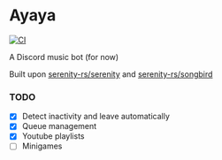 # Ayaya

[![CI](https://github.com/luqmanishere/ayaya-discord-bot/actions/workflows/checks.yaml/badge.svg)](https://github.com/luqmanishere/ayaya-discord-bot/actions/workflows/checks.yaml)

A Discord music bot (for now)

Built upon [serenity-rs/serenity](https://github.com/serenity-rs/serenity) and [serenity-rs/songbird](https://github.com/serenity-rs/songbird)

### TODO

- [x] Detect inactivity and leave automatically
- [x] Queue management
- [x] Youtube playlists
- [ ] Minigames
